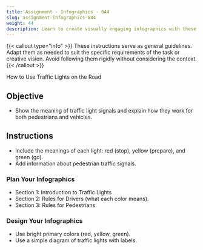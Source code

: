 ```yaml
---
title: Assignment - Infographics - 044
slug: assignment-infographics-044
weight: 44
description: Learn to create visually engaging infographics with these practical ICT assignments designed to enhance creativity, critical thinking, and digital communication skills. Perfect for mastering infographic tools and presenting complex ideas effectively.
---
```


{{< callout type="info" >}}
These instructions serve as general guidelines. Adapt them as needed to suit the specific requirements of the task or creative vision. Avoid following them rigidly without considering the context.
{{< /callout >}}


How to Use Traffic Lights on the Road

## Objective

- Show the meaning of traffic light signals and explain how they work for both pedestrians and vehicles.

## Instructions

- Include the meanings of each light: red (stop), yellow (prepare), and green (go).
- Add information about pedestrian traffic signals.

### Plan Your Infographics

- Section 1: Introduction to Traffic Lights
- Section 2: Rules for Drivers (what each color means).
- Section 3: Rules for Pedestrians.

### Design Your Infographics

- Use bright primary colors (red, yellow, green).
- Use a simple diagram of traffic lights with labels.

